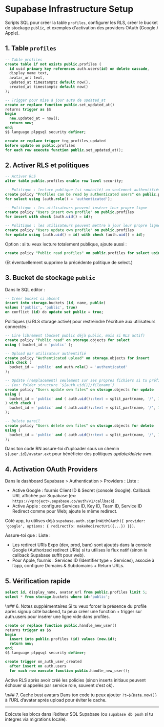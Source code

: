 # Supabase Infrastructure Setup

Scripts SQL pour créer la table `profiles`, configurer les RLS, créer le bucket de stockage `public`, et exemples d'activation des providers OAuth (Google / Apple).

## 1. Table `profiles`

```sql
-- Table profiles
create table if not exists public.profiles (
  id uuid primary key references auth.users(id) on delete cascade,
  display_name text,
  avatar_url text,
  updated_at timestamptz default now(),
  created_at timestamptz default now()
);

-- Trigger pour mise à jour auto de updated_at
create or replace function public.set_updated_at()
returns trigger as $$
begin
  new.updated_at = now();
  return new;
end;
$$ language plpgsql security definer;

create or replace trigger trg_profiles_updated
before update on public.profiles
for each row execute function public.set_updated_at();
```

## 2. Activer RLS et politiques

```sql
-- Activer RLS
alter table public.profiles enable row level security;

-- Politique : lecture publique (si souhaité) ou seulement authentifiés
create policy "Profiles can be read by authenticated users" on public.profiles
for select using (auth.role() = 'authenticated');

-- Politique : les utilisateurs peuvent insérer leur propre ligne
create policy "Users insert own profile" on public.profiles
for insert with check (auth.uid() = id);

-- Politique : les utilisateurs peuvent mettre à jour leur propre ligne
create policy "Users update own profile" on public.profiles
for update using (auth.uid() = id) with check (auth.uid() = id);
```

Option : si tu veux lecture totalement publique, ajoute aussi :

```sql
create policy "Public read profiles" on public.profiles for select using (true);
```

(Et éventuellement supprime la précédente politique de select.)

## 3. Bucket de stockage `public`

Dans le SQL editor :

```sql
-- Créer bucket si absent
insert into storage.buckets (id, name, public)
values ('public', 'public', true)
on conflict (id) do update set public = true;
```

Politiques (si RLS storage activé) pour restreindre l'écriture aux utilisateurs connectés :

```sql
-- Lire librement (bucket public déjà public, mais si RLS actif)
create policy "Public read" on storage.objects for select
using ( bucket_id = 'public' );

-- Upload par utilisateur authentifié
create policy "Authenticated upload" on storage.objects for insert
with check (
  bucket_id = 'public' and auth.role() = 'authenticated'
);

-- Update (remplacement) seulement sur ses propres fichiers si tu préfixes par leur uid
-- (ex: folder structure `${auth.uid()}/filename`)
create policy "Users update own files" on storage.objects for update
using (
  bucket_id = 'public' and ( auth.uid()::text = split_part(name, '/', 1) )
) with check (
  bucket_id = 'public' and ( auth.uid()::text = split_part(name, '/', 1) )
);

-- Delete pareil
create policy "Users delete own files" on storage.objects for delete
using (
  bucket_id = 'public' and ( auth.uid()::text = split_part(name, '/', 1) )
);
```

Dans ton code RN assure-toi d'uploader sous un chemin `${user.id}/avatar.ext` pour bénéficier des politiques _update/delete own_.

## 4. Activation OAuth Providers

Dans le dashboard Supabase > Authentication > Providers :
Liste :

- Active Google : fournis Client ID & Secret (console Google). Callback URL affichée par Supabase (ex: `https://<project>.supabase.co/auth/v1/callback`).
- Active Apple : configure Services ID, Key ID, Team ID, Service ID Redirect comme pour Web; ajoute le même redirect.

Côté app, tu utilises déjà `supabase.auth.signInWithOAuth({ provider: 'google', options: { redirectTo: makeRedirectUri({...}) }})`.

Assure-toi que :
Liste :

- Les redirect URIs Expo (dev, prod, bare) sont ajoutés dans la console Google (Authorized redirect URIs) si tu utilises le flux natif (sinon le callback Supabase suffit pour web).
- Pour Apple, fournis : Services ID (Identifier type = Services), associe à l’app, configure Domains & Subdomains + Return URLs.

## 5. Vérification rapide

```sql
select id, display_name, avatar_url from public.profiles limit 5;
select * from storage.buckets where id='public';
```

\n## 6. Notes supplémentaires
Si tu veux forcer la présence du profile après signup côté backend, tu peux créer une function + trigger sur auth.users pour insérer une ligne vide dans profiles.

```sql
create or replace function public.handle_new_user()
returns trigger as $$
begin
  insert into public.profiles (id) values (new.id);
  return new;
end;
$$ language plpgsql security definer;

create trigger on_auth_user_created
  after insert on auth.users
  for each row execute function public.handle_new_user();
```

Active RLS après avoir créé les policies (sinon inserts initiaux peuvent échouer si appelés par service role, souvent c’est ok).

\n## 7. Cache bust avatars
Dans ton code tu peux ajouter `?t=${Date.now()}` à l’URL d’avatar après upload pour éviter le cache.

---

Exécute les blocs dans l’éditeur SQL Supabase (ou `supabase db push` si tu intègres via migrations locale).
